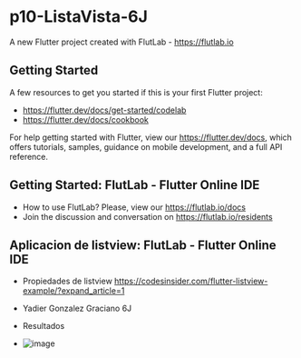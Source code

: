 # p10-ListaVista-6J

A new Flutter project created with FlutLab - https://flutlab.io

## Getting Started

A few resources to get you started if this is your first Flutter project:

- https://flutter.dev/docs/get-started/codelab
- https://flutter.dev/docs/cookbook

For help getting started with Flutter, view our
https://flutter.dev/docs, which offers tutorials,
samples, guidance on mobile development, and a full API reference.

## Getting Started: FlutLab - Flutter Online IDE

- How to use FlutLab? Please, view our https://flutlab.io/docs
- Join the discussion and conversation on https://flutlab.io/residents

## Aplicacion de listview: FlutLab - Flutter Online IDE

- Propiedades de listview https://codesinsider.com/flutter-listview-example/?expand_article=1
- Yadier Gonzalez Graciano 6J

- Resultados
- ![image](https://github.com/Yadier-Gonzalez-Graciano/p10-ListCard-6J/assets/143548098/eb39e5bc-8147-4a98-93b8-a6ef0db0f247)

